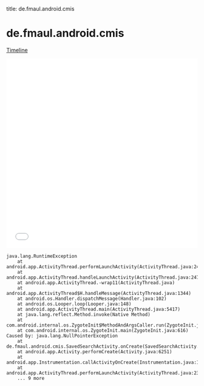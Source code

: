 title: de.fmaul.android.cmis

# de.fmaul.android.cmis

[Timeline](./vis-timeline.html)

<iframe src="./vis-timeline.html" width="100%" height="500px" style="border:none;"></iframe>

```
java.lang.RuntimeException
	at android.app.ActivityThread.performLaunchActivity(ActivityThread.java:2416)
	at android.app.ActivityThread.handleLaunchActivity(ActivityThread.java:2476)
	at android.app.ActivityThread.-wrap11(ActivityThread.java)
	at android.app.ActivityThread$H.handleMessage(ActivityThread.java:1344)
	at android.os.Handler.dispatchMessage(Handler.java:102)
	at android.os.Looper.loop(Looper.java:148)
	at android.app.ActivityThread.main(ActivityThread.java:5417)
	at java.lang.reflect.Method.invoke(Native Method)
	at com.android.internal.os.ZygoteInit$MethodAndArgsCaller.run(ZygoteInit.java:726)
	at com.android.internal.os.ZygoteInit.main(ZygoteInit.java:616)
Caused by: java.lang.NullPointerException
	at de.fmaul.android.cmis.SavedSearchActivity.onCreate(SavedSearchActivity.java:66)
	at android.app.Activity.performCreate(Activity.java:6251)
	at android.app.Instrumentation.callActivityOnCreate(Instrumentation.java:1107)
	at android.app.ActivityThread.performLaunchActivity(ActivityThread.java:2369)
	... 9 more

```



